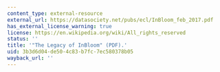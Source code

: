 ```yaml
---
content_type: external-resource
external_url: https://datasociety.net/pubs/ecl/InBloom_feb_2017.pdf
has_external_license_warning: true
license: https://en.wikipedia.org/wiki/All_rights_reserved
status: ''
title: '"The Legacy of InBloom" (PDF).'
uid: 3b3d6d04-de50-4c83-b7fc-7ec580378b05
wayback_url: ''
---
```

